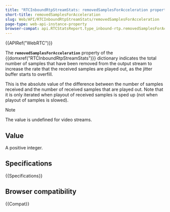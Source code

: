 ```yaml
---
title: "RTCInboundRtpStreamStats: removedSamplesForAcceleration property"
short-title: removedSamplesForAcceleration
slug: Web/API/RTCInboundRtpStreamStats/removedSamplesForAcceleration
page-type: web-api-instance-property
browser-compat: api.RTCStatsReport.type_inbound-rtp.removedSamplesForAcceleration
---
```


{{APIRef("WebRTC")}}

The **`removedSamplesForAcceleration`** property of the {{domxref("RTCInboundRtpStreamStats")}} dictionary indicates the total number of samples that have been removed from the output stream to increase the rate that the received samples are played out, as the jitter buffer starts to overfill.

This is the absolute value of the difference between the number of samples received and the number of received samples that are played out.
Note that it is only iterated when playout of received samples is sped up (not when playout of samples is slowed).

> [!NOTE]
> The value is undefined for video streams.

## Value

A positive integer.

## Specifications

{{Specifications}}

## Browser compatibility

{{Compat}}
